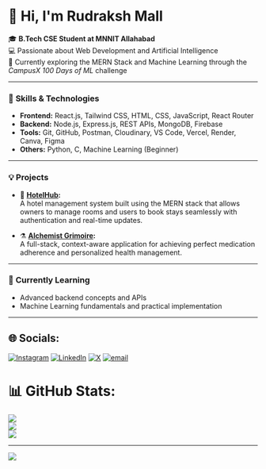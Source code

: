 # 👋 Hi, I'm Rudraksh Mall  

🎓 **B.Tech CSE Student at MNNIT Allahabad**  
💻 Passionate about Web Development and Artificial Intelligence  
🚀 Currently exploring the MERN Stack and Machine Learning through the *CampusX 100 Days of ML* challenge  

---

### 🧠 **Skills & Technologies**  
- **Frontend:** React.js, Tailwind CSS, HTML, CSS, JavaScript, React Router  
- **Backend:** Node.js, Express.js, REST APIs, MongoDB, Firebase  
- **Tools:** Git, GitHub, Postman, Cloudinary, VS Code, Vercel, Render, Canva, Figma  
- **Others:** Python, C, Machine Learning (Beginner)  

---

### 💡 **Projects**  
- 🏨 **[HotelHub](https://github.com/rudraksh-mall/HotelHub):**  
  A hotel management system built using the MERN stack that allows owners to manage rooms and users to book stays seamlessly with authentication and real-time updates.  

- ⚗️ **[Alchemist Grimoire](https://github.com/rudraksh-mall/Alchemist-Grimoire):**  
A full-stack, context-aware application for achieving perfect medication adherence and personalized health management.
---

### 🌱 **Currently Learning**  
- Advanced backend concepts and APIs  
- Machine Learning fundamentals and practical implementation  

---


## 🌐 Socials:
[![Instagram](https://img.shields.io/badge/Instagram-%23E4405F.svg?logo=Instagram&logoColor=white)](https://instagram.com/rudraksh_mall) [![LinkedIn](https://img.shields.io/badge/LinkedIn-%230077B5.svg?logo=linkedin&logoColor=white)](https://linkedin.com/in/rudraksh-mall-887a36303) [![X](https://img.shields.io/badge/X-black.svg?logo=X&logoColor=white)](https://x.com/rudraksh_mall_) [![email](https://img.shields.io/badge/Email-D14836?logo=gmail&logoColor=white)](mailto:rudrakshmall553@gmail.com) 

# 📊 GitHub Stats:
![](https://github-readme-stats.vercel.app/api?username=rudraksh-mall&theme=dark&hide_border=false&include_all_commits=true&count_private=true)<br/>
![](https://nirzak-streak-stats.vercel.app/?user=rudraksh-mall&theme=dark&hide_border=false)<br/>
![](https://github-readme-stats.vercel.app/api/top-langs/?username=rudraksh-mall&theme=dark&hide_border=false&include_all_commits=true&count_private=true&layout=compact)

---
[![](https://visitcount.itsvg.in/api?id=rudraksh-mall&icon=0&color=0)](https://visitcount.itsvg.in)

<!-- Proudly created with GPRM ( https://gprm.itsvg.in ) -->
